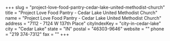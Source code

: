 +++
slug = "project-love-food-pantry-cedar-lake-united-methodist-church"
title = "Project Love Food Pantry - Cedar Lake United Methodist Church"
name = "Project Love Food Pantry - Cedar Lake United Methodist Church"
address = "7112 - 7124 W 137th Place"
cityIndexKey = "city-in-cedar-lake"
city = "Cedar Lake"
state = "IN"
postal = "46303-9646"
website = ""
phone = "219 374-7312"
fax = ""
+++
